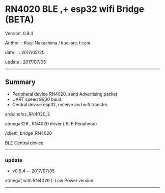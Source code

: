 ﻿#  RN4020 BLE ,+ esp32 wifi Bridge (BETA)

 Version: 0.9.4

 Author  : Kouji Nakashima / kuc-arc-f.com

 date    : 2017/05/20

 update : 2017/07/05
***


## Summary
* Peripheral device RN4020, send Advertising packet 
* UART speed 9600 baud
* Central device esp32, receive and wifi transfer.

arduino/ss_RN4020_2

 atmega328 , RN4020 driver ( BLE Peripheral)

/client_bridge_RN4020

 BLE Central device

***

### update 
* v0.9.4 -- 2017/07/05

atmega( with RN4020 ): Low Power version



***




